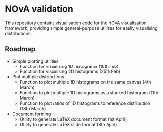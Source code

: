 # NOvA validation

This repository contains visualisation code for the NOvA visualisation framework, providing simple general-purpose utilities for easily visualising distributions.

## Roadmap

- Simple plotting utilities
  - Function for visualising 1D histograms (18th Feb)
  - Function for visualising 2D histograms (25th Feb)
- Plot multiple distributions
  - Function to plot multiple 1D histograms on the same canvas (4th March)
  - Function to plot multiple 1D histograms as a stacked histogram (11th March)
  - Function to plot ratios of 1D histograms to reference distribution (18th March)
- Document forming
  - Utility to generate LaTeX document format (1st April)
  - Utility to generate LaTeX slide format (8th April)
